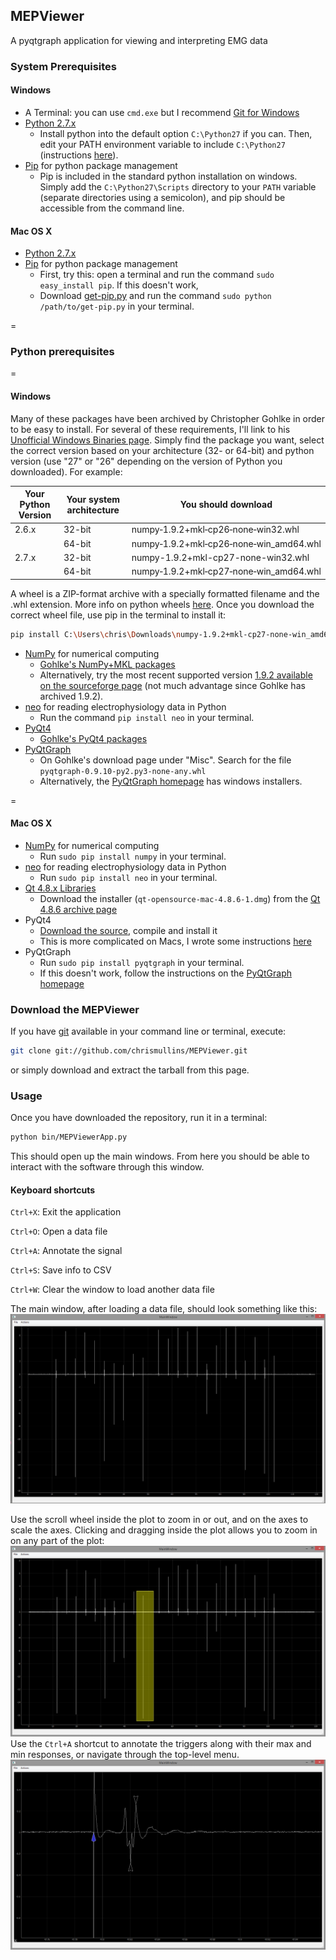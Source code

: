 ## MEPViewer
A pyqtgraph application for viewing and interpreting EMG data

### System Prerequisites
#### Windows
* A Terminal: you can use `cmd.exe` but I recommend [Git for Windows](https://msysgit.github.io/)
* [Python 2.7.x](https://www.python.org)
  * Install python into the default option `C:\Python27` if you can.  Then, edit your PATH environment variable to include `C:\Python27` (instructions [here](https://www.microsoft.com/resources/documentation/windows/xp/all/proddocs/en-us/sysdm_advancd_environmnt_addchange_variable.mspx?mfr=true)).
* [Pip](https://pypi.python.org/pypi/pip) for python package management
  * Pip is included in the standard python installation on windows.  Simply add the `C:\Python27\Scripts` directory to your `PATH` variable (separate directories using a semicolon), and pip should be accessible from the command line.

#### Mac OS X
* [Python 2.7.x](https://www.python.org)
* [Pip](https://pypi.python.org/pypi/pip) for python package management
  * First, try this: open a terminal and run the command `sudo easy_install pip`.  If this doesn't work,
  * Download [get-pip.py](https://raw.githubusercontent.com/pypa/pip/master/contrib/get-pip.py) and run the command `sudo python /path/to/get-pip.py` in your terminal.

=

### Python prerequisites
=
#### Windows
Many of these packages have been archived by Christopher Gohlke in order to be easy to install.  For several of these requirements, I'll link to his [Unofficial Windows Binaries page](http://www.lfd.uci.edu/~gohlke/pythonlibs/).  Simply find the package you want, select the correct version based on your architecture (32- or 64-bit) and python version (use "27" or "26" depending on the version of Python you downloaded).  For example:

| Your Python Version  | Your system architecture | You should download |
| -------------------- | ------------------------ | ------------------- |
| 2.6.x  | 32-bit  | numpy‑1.9.2+mkl‑cp26‑none‑win32.whl|
|        | 64-bit  | numpy‑1.9.2+mkl‑cp26‑none‑win_amd64.whl|
| 2.7.x  | 32-bit  | numpy-1.9.2+mkl-cp27-none-win32.whl|
|        | 64-bit  | numpy‑1.9.2+mkl‑cp27‑none‑win_amd64.whl|

A wheel is a ZIP-format archive with a specially formatted filename and the .whl extension. More info on python wheels [here](https://pypi.python.org/pypi/wheel).  Once you download the correct wheel file, use pip in the terminal to install it:
```bash
pip install C:\Users\chris\Downloads\numpy‑1.9.2+mkl‑cp27‑none‑win_amd64.whl
```

* [NumPy](http://www.numpy.org/) for numerical computing
  * [Gohlke's NumPy+MKL packages](http://www.lfd.uci.edu/~gohlke/pythonlibs/#numpy)
  * Alternatively, try the most recent supported version [ 1.9.2 available on the sourceforge page](http://sourceforge.net/projects/numpy/files/NumPy/1.9.2/) (not much advantage since Gohlke has archived 1.9.2).
* [neo](https://pythonhosted.org/neo/) for reading electrophysiology data in Python
  * Run the command `pip install neo` in your terminal.
* [PyQt4](http://www.riverbankcomputing.com/software/pyqt/download)
  * [Gohlke's PyQt4 packages](http://www.lfd.uci.edu/~gohlke/pythonlibs/#pyqt4)
* [PyQtGraph](http://www.pyqtgraph.org/)
  * On Gohlke's download page under "Misc".  Search for the file `pyqtgraph‑0.9.10‑py2.py3‑none‑any.whl`
  * Alternatively, the [PyQtGraph homepage](http://www.pyqtgraph.org/) has windows installers.
 
=
#### Mac OS X
* [NumPy](http://www.numpy.org/) for numerical computing
  * Run `sudo pip install numpy` in your terminal.
* [neo](https://pythonhosted.org/neo/) for reading electrophysiology data in Python
  * Run `sudo pip install neo` in your terminal.
* [Qt 4.8.x Libraries](http://www.qt.io/)
  * Download the installer (`qt-opensource-mac-4.8.6-1.dmg`) from the [Qt 4.8.6 archive page](https://download.qt.io/archive/qt/4.8/4.8.6/)
* PyQt4
  * [Download the source](http://www.riverbankcomputing.com/software/pyqt/download), compile and install it
  * This is more complicated on Macs, I wrote some instructions [here](https://github.com/chrismullins/MEPViewer/blob/documentation/Resources/PyQt4-MacOSX.md)
* PyQtGraph
  * Run `sudo pip install pyqtgraph` in your terminal.
  * If this doesn't work, follow the instructions on the [PyQtGraph homepage](http://www.pyqtgraph.org/)

### Download the MEPViewer
If you have [git](https://git-scm.com/) available in your command line or terminal, execute:
```bash
git clone git://github.com/chrismullins/MEPViewer.git
```
or simply download and extract the tarball from this page.

### Usage
Once you have downloaded the repository, run it in a terminal:
```bash
python bin/MEPViewerApp.py
```
This should open up the main windows.  From here you should be able to interact with the software through this window.
#### Keyboard shortcuts
`Ctrl+X`: Exit the application

`Ctrl+O`: Open a data file

`Ctrl+A`: Annotate the signal

`Ctrl+S`: Save info to CSV

`Ctrl+W`: Clear the window to load another data file

The main window, after loading a data file, should look something like this:
![alt tag](https://raw.githubusercontent.com/chrismullins/MEPViewer/8d9d93a1e8283e4db83c23571db64445f1104163/Resources/MEPApp-mainwindow.png)

Use the scroll wheel inside the plot to zoom in or out, and on the axes to scale the axes.  Clicking and dragging inside the plot allows you to zoom in on any part of the plot:
![alt tag](https://raw.githubusercontent.com/chrismullins/MEPViewer/8d9d93a1e8283e4db83c23571db64445f1104163/Resources/MEPApp-drag.png)
Use the `Ctrl+A` shortcut to annotate the triggers along with their max and min responses, or navigate through the top-level menu.
![alt tag](https://raw.githubusercontent.com/chrismullins/MEPViewer/8d9d93a1e8283e4db83c23571db64445f1104163/Resources/MEPApp-annotations.png)
